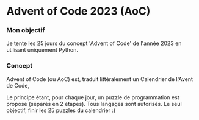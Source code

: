 ﻿# Advent of Code 2023 (AoC)

### Mon objectif
Je tente les 25 jours du concept 'Advent of Code' de l'année 2023 en utilisant uniquement Python.

### Concept
Advent of Code (ou AoC) est, traduit littéralement un Calendrier de l'Avent de Code,

Le principe étant, pour chaque jour, un puzzle de programmation est proposé (séparés en 2 étapes). Tous langages sont autorisés. Le seul objectif, finir les 25 puzzles du calendrier :)
